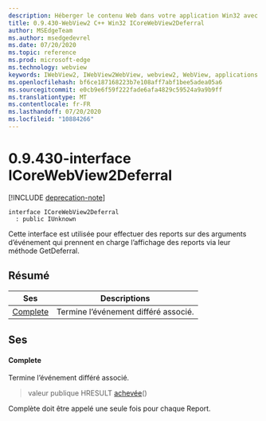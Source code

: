 ```yaml
---
description: Héberger le contenu Web dans votre application Win32 avec le contrôle Microsoft Edge WebView2
title: 0.9.430-WebView2 C++ Win32 ICoreWebView2Deferral
author: MSEdgeTeam
ms.author: msedgedevrel
ms.date: 07/20/2020
ms.topic: reference
ms.prod: microsoft-edge
ms.technology: webview
keywords: IWebView2, IWebView2WebView, webview2, WebView, applications Win32, Win32, Edge, ICoreWebView2, ICoreWebView2Host, contrôle de navigateur, html Edge
ms.openlocfilehash: bf6ce187168223b7e108aff7abf1bee5adea05a6
ms.sourcegitcommit: e0cb9e6f59f222fade6afa4829c59524a9a9b9ff
ms.translationtype: MT
ms.contentlocale: fr-FR
ms.lasthandoff: 07/20/2020
ms.locfileid: "10884266"
---
```

# 0.9.430-interface ICoreWebView2Deferral 

[!INCLUDE [deprecation-note](../../includes/deprecation-note.md)]

```
interface ICoreWebView2Deferral
  : public IUnknown
```

Cette interface est utilisée pour effectuer des reports sur des arguments d’événement qui prennent en charge l’affichage des reports via leur méthode GetDeferral.

## Résumé

 Ses                        | Descriptions
--------------------------------|---------------------------------------------
[Complete](#complete) | Termine l’événement différé associé.

## Ses

#### Complete 

Termine l’événement différé associé.

> valeur publique HRESULT [achevée](#complete)()

Complète doit être appelé une seule fois pour chaque Report.

